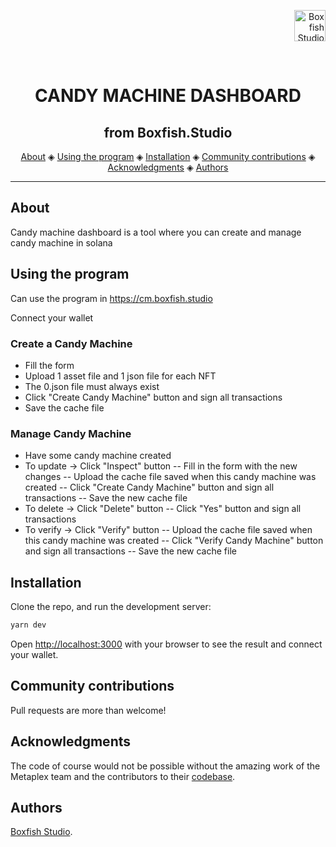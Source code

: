 <a href="https://boxfish.studio/">
<p align="right">
  <img src="../doc/img/boxfish-logo-small.png" title="Boxfish Studio" width="50">
</p>
</a>
<br />
<h1 align="center">
  CANDY MACHINE DASHBOARD
</h1>
<h2 align="center">from Boxfish.Studio</h2>

<p align="center">
    <a href="#About">About</a> ◈
    <a href="#using-the-program">Using the program</a> ◈
    <a href="#installation">Installation</a> ◈
    <a href="#community-contributions">Community contributions</a> ◈
    <a href="#acknowledgments">Acknowledgments</a> ◈
    <a href="#authors">Authors</a>
</p>

---

## About

Candy machine dashboard is a tool where you can create and manage candy machine in solana

## Using the program

Can use the program in https://cm.boxfish.studio

Connect your wallet

### Create a Candy Machine

- Fill the form
- Upload 1 asset file and 1 json file for each NFT
- The 0.json file must always exist
- Click "Create Candy Machine" button and sign all transactions
- Save the cache file

### Manage Candy Machine

- Have some candy machine created
- To update -> Click "Inspect" button
-- Fill in the form with the new changes
-- Upload the cache file saved when this candy machine was created 
-- Click "Create Candy Machine" button and sign all transactions
-- Save the new cache file
- To delete -> Click "Delete" button
-- Click "Yes" button and sign all transactions
- To verify -> Click "Verify" button
-- Upload the cache file saved when this candy machine was created 
-- Click "Verify Candy Machine" button and sign all transactions
-- Save the new cache file
## Installation

Clone the repo, and run the development server:

```bash
yarn dev 
```

Open [http://localhost:3000](http://localhost:3000) with your browser to see the result and connect your wallet.

## Community contributions
Pull requests are more than welcome!

## Acknowledgments
The code of course would not be possible without the amazing work of the Metaplex team and the contributors to their [codebase](https://github.com/metaplex-foundation/metaplex/).

## Authors

[Boxfish Studio].


[Boxfish Studio]: http://boxfish.studio

